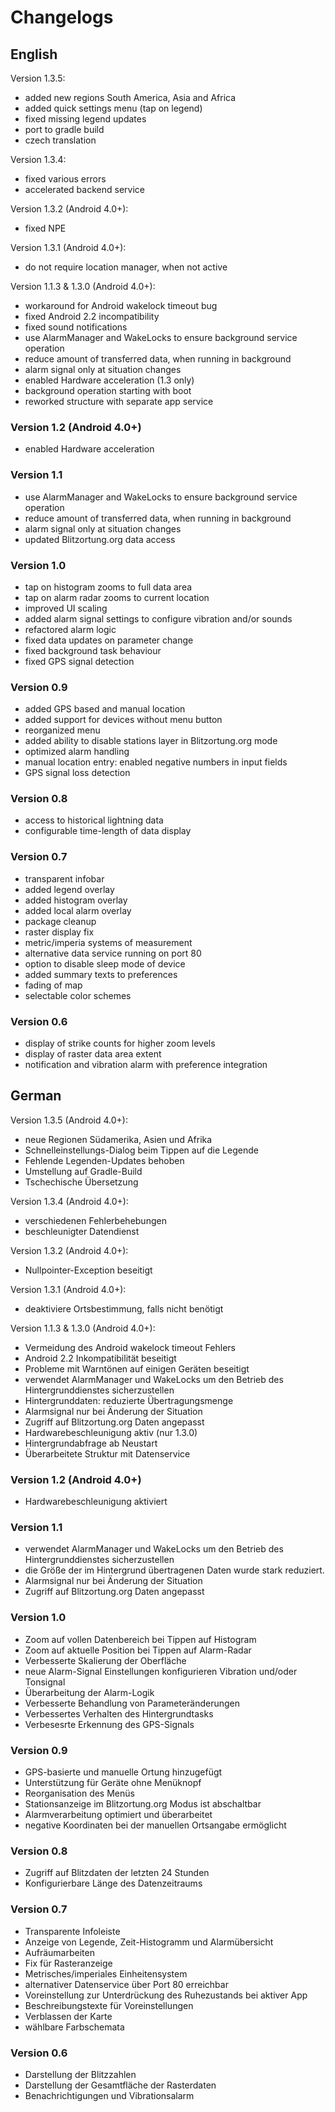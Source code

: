 # Changelogs

## English

Version 1.3.5:
 - added new regions South America, Asia and Africa
 - added quick settings menu (tap on legend)
 - fixed missing legend updates
 - port to gradle build
 - czech translation

Version 1.3.4:
 - fixed various errors
 - accelerated backend service

Version 1.3.2 (Android 4.0+):
 - fixed NPE

Version 1.3.1 (Android 4.0+):
 - do not require location manager, when not active

Version 1.1.3 & 1.3.0 (Android 4.0+):
 - workaround for Android wakelock timeout bug
 - fixed Android 2.2 incompatibility
 - fixed sound notifications
 - use AlarmManager and WakeLocks to ensure background service operation
 - reduce amount of transferred data, when running in background
 - alarm signal only at situation changes
 - enabled Hardware acceleration (1.3 only)
 - background operation starting with boot
 - reworked structure with separate app service

### Version 1.2 (Android 4.0+)
 * enabled Hardware acceleration

### Version 1.1
 * use AlarmManager and WakeLocks to ensure background service operation
 * reduce amount of transferred data, when running in background
 * alarm signal only at situation changes
 * updated Blitzortung.org data access

### Version 1.0
 * tap on histogram zooms to full data area
 * tap on alarm radar zooms to current location
 * improved UI scaling
 * added alarm signal settings to configure vibration and/or sounds 
 * refactored alarm logic
 * fixed data updates on parameter change
 * fixed background task behaviour
 * fixed GPS signal detection
 
### Version 0.9
 * added GPS based and manual location
 * added support for devices without menu button
 * reorganized menu
 * added ability to disable stations layer in Blitzortung.org mode
 * optimized alarm handling
 * manual location entry: enabled negative numbers in input fields
 * GPS signal loss detection

### Version 0.8
 * access to historical lightning data
 * configurable time-length of data display

### Version 0.7
 * transparent infobar
 * added legend overlay
 * added histogram overlay
 * added local alarm overlay
 * package cleanup
 * raster display fix
 * metric/imperia systems of measurement
 * alternative data service running on port 80
 * option to disable sleep mode of device
 * added summary texts to preferences
 * fading of map
 * selectable color schemes

### Version 0.6
 * display of strike counts for higher zoom levels
 * display of raster data area extent
 * notification and vibration alarm with preference integration
 
## German

Version 1.3.5 (Android 4.0+):
 - neue Regionen Südamerika, Asien und Afrika
 - Schnelleinstellungs-Dialog beim Tippen auf die Legende
 - Fehlende Legenden-Updates behoben
 - Umstellung auf Gradle-Build
 - Tschechische Übersetzung

Version 1.3.4 (Android 4.0+):
 - verschiedenen Fehlerbehebungen
 - beschleunigter Datendienst
  
Version 1.3.2 (Android 4.0+):
 - Nullpointer-Exception beseitigt

Version 1.3.1 (Android 4.0+):
 - deaktiviere Ortsbestimmung, falls nicht benötigt

Version 1.1.3 & 1.3.0 (Android 4.0+):
 - Vermeidung des Android wakelock timeout Fehlers
 - Android 2.2 Inkompatibilität beseitigt
 - Probleme mit Warntönen auf einigen Geräten beseitigt
 - verwendet AlarmManager und WakeLocks um den Betrieb des Hintergrunddienstes sicherzustellen
 - Hintergrunddaten: reduzierte Übertragungsmenge
 - Alarmsignal nur bei Änderung der Situation
 - Zugriff auf Blitzortung.org Daten angepasst
 - Hardwarebeschleunigung aktiv (nur 1.3.0)
 - Hintergrundabfrage ab Neustart
 - Überarbeitete Struktur mit Datenservice

### Version 1.2 (Android 4.0+)
 - Hardwarebeschleunigung aktiviert

### Version 1.1
 - verwendet AlarmManager und WakeLocks um den Betrieb des Hintergrunddienstes sicherzustellen
 - die Größe der im Hintergrund übertragenen Daten wurde stark reduziert.
 - Alarmsignal nur bei Änderung der Situation
 - Zugriff auf Blitzortung.org Daten angepasst

### Version 1.0
 * Zoom auf vollen Datenbereich bei Tippen auf Histogram
 * Zoom auf aktuelle Position bei Tippen auf Alarm-Radar
 * Verbesserte Skalierung der Oberfläche
 * neue Alarm-Signal Einstellungen konfigurieren Vibration und/oder Tonsignal 
 * Überarbeitung der Alarm-Logik
 * Verbesserte Behandlung von Parameteränderungen
 * Verbessertes Verhalten des Hintergrundtasks
 * Verbesesrte Erkennung des GPS-Signals
 
### Version 0.9
 * GPS-basierte und manuelle Ortung hinzugefügt
 * Unterstützung für Geräte ohne Menüknopf
 * Reorganisation des Menüs
 * Stationsanzeige im Blitzortung.org Modus ist abschaltbar
 * Alarmverarbeitung optimiert und überarbeitet
 * negative Koordinaten bei der manuellen Ortsangabe ermöglicht

### Version 0.8
 * Zugriff auf Blitzdaten der letzten 24 Stunden
 * Konfigurierbare Länge des Datenzeitraums

### Version 0.7
 * Transparente Infoleiste
 * Anzeige von Legende, Zeit-Histogramm und Alarmübersicht
 * Aufräumarbeiten
 * Fix für Rasteranzeige
 * Metrisches/imperiales Einheitensystem
 * alternativer Datenservice über Port 80 erreichbar
 * Voreinstellung zur Unterdrückung des Ruhezustands bei aktiver App
 * Beschreibungstexte für Voreinstellungen
 * Verblassen der Karte
 * wählbare Farbschemata

### Version 0.6
 * Darstellung der Blitzzahlen
 * Darstellung der Gesamtfläche der Rasterdaten
 * Benachrichtigungen und Vibrationsalarm
